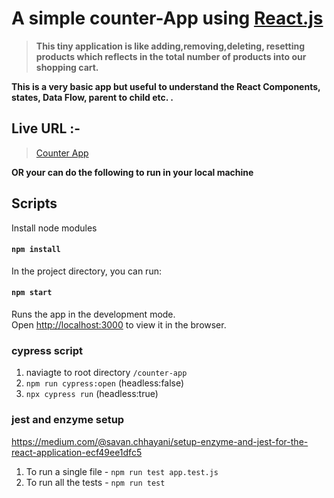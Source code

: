 # A simple counter-App using [React.js](https://reactjs.org)

> **This tiny application is like adding,removing,deleting, resetting products which reflects in the total number of products into our shopping cart.**

**This is a very basic app but useful to understand the React Components, states, Data Flow, parent to child etc. .**

## Live URL :-

> [Counter App](https://obscure-waters-60500.herokuapp.com)

**OR your can do the following to run in your local machine**

## Scripts

Install node modules

#### `npm install`

In the project directory, you can run:

#### `npm start`

Runs the app in the development mode.<br>
Open [http://localhost:3000](http://localhost:3000) to view it in the browser.


### cypress script
1. naviagte to root directory `/counter-app`
2. `npm run cypress:open` (headless:false)
3. `npx cypress run` (headless:true)

### jest and enzyme setup
https://medium.com/@savan.chhayani/setup-enzyme-and-jest-for-the-react-application-ecf49ee1dfc5

1. To run a single file - `npm run test app.test.js`
2. To run all the tests - `npm run test`